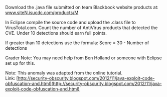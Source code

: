Download the .java file submitted on team Blackbook website products at: www.siteN.isucdc.com/products/M

In Eclipse compile the source code and upload the .class file to VirusTotal.com.  Count the number of AntiVirus products that detected the CVE.  Under 10 detections should earn full points.  

If greater than 10 detections use the formula:  Score = 30 - Number of detections

Grader Note: You may need help from Ben Holland or someone with Eclipse set up for this.

Note: This anomaly was adapted from the online tutorial.  
Link: [http://security-obscurity.blogspot.com/2012/11/java-exploit-code-obfuscation-and.html](http://security-obscurity.blogspot.com/2012/11/java-exploit-code-obfuscation-and.html)

